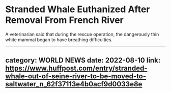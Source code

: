 # Stranded Whale Euthanized After Removal From French River

A veterinarian said that during the rescue operation, the dangerously thin white mammal began to have breathing difficulties.

---
category: WORLD NEWS
date: 2022-08-10
link: https://www.huffpost.com/entry/stranded-whale-out-of-seine-river-to-be-moved-to-saltwater_n_62f37113e4b0acf9d0033e8e
---
